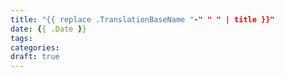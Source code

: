 ```yaml
---
title: "{{ replace .TranslationBaseName "-" " " | title }}"
date: {{ .Date }}
tags: 
categories:
draft: true
---
```


